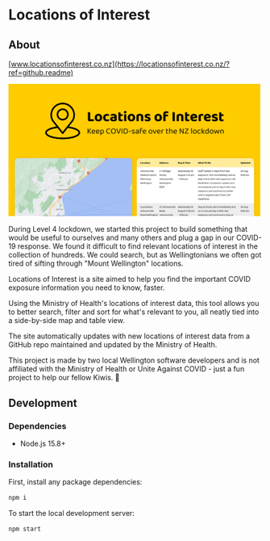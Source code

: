 # Locations of Interest

## About

[www.locationsofinterest.co.nz](https://locationsofinterest.co.nz/?ref=github.readme)

<img src="./src/assets/loi-preview.png" alt="Locations of Interest" width="500"/>

During Level 4 lockdown, we started this project to build something that would be useful to ourselves and many others and plug a gap in our COVID-19 response. We found it difficult to find relevant locations of interest in the collection of hundreds. We could search, but as Wellingtonians we often got tired of sifting through "Mount Wellington" locations.

Locations of Interest is a site aimed to help you find the important COVID exposure information you need to know, faster.

Using the Ministry of Health's locations of interest data, this tool allows you to better search, filter and sort for what's relevant to you, all neatly tied into a side-by-side map and table view.

The site automatically updates with new locations of interest data from a GitHub repo maintained and updated by the Ministry of Health.

This project is made by two local Wellington software developers and is not affiliated with the Ministry of Health or Unite Against COVID - just a fun project to help our fellow Kiwis. 💛

## Development

### Dependencies

- Node.js 15.8+

### Installation

First, install any package dependencies:

```bash
npm i
```

To start the local development server:

```bash
npm start
```

